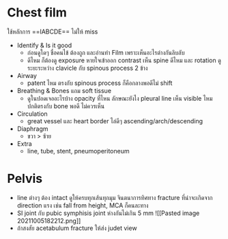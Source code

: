 # Chest film
ใช้หลักการ ==IABCDE== ไม่ให้ miss
- Identify & Is it good
	- ก่อนดูใดๆ ชื่อคนไข้ ต้องถูก และอ่านท่า Film เพราะเห็นอะไรต่างกันลิบลับ
	- ดีไหม ก็ต้องดู exposure หายใจเข้าออก contrast เห็น spine ดีไหม และ rotation ดูระยะระหว่าง clavicle กับ spinous process 2 ข้าง 
- Airway
	- patent ไหม ตรงกับ spinous process ก็คือกลางพอดีไม่ shift
- Breathing & Bones แถม soft tissue
	- ดูในปอดเจออะไรบ้าง opacity ที่ไหน ลักษณะยังไง pleural line เห็น visible ไหม ปกติตรงกับ bone พอดี ไม่ควรเห็น
- Circulation
	- great vessel และ heart border ไล่ดีๆ ascending/arch/descending 
- Diaphragm
	- ขวา > ซ้าย
- Extra
	- line, tube, stent, pneumoperitoneum

# Pelvis
- line ต่างๆ ต้อง intact ดูให้ครบทุกเส้นทุกมุม จินตนาการทิศทาง fracture ที่น่าจะเกิดจาก direction แรง เช่น fall from height, MCA ก็คนละทาง
- SI joint กับ pubic symphisis joint ห่างกันไม่เกิน 5 mm
![[Pasted image 20211005182212.png]]
- ถ้าสงสัย acetabulum fracture ให้ส่ง judet view 